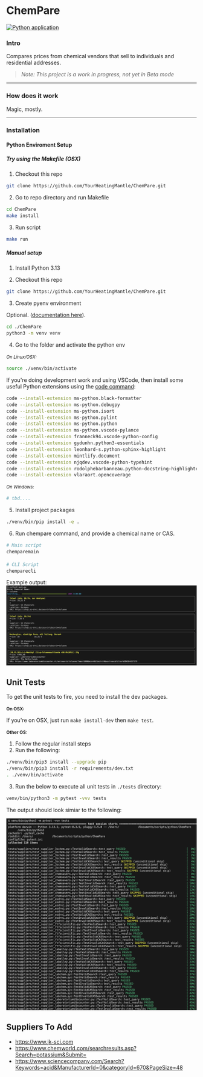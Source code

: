 # ChemPare
[![Python application](https://github.com/jhyland87/ChemPare/actions/workflows/python-app.yml/badge.svg)](https://github.com/jhyland87/ChemPare/actions/workflows/python-app.yml)
### Intro
Compares prices from chemical vendors that sell to individuals and residential addresses.

> _*Note:* This project is a work in progress, not yet in Beta mode_

--- 

### How does it work
Magic, mostly.

---

### Installation

#### Python Enviroment Setup

##### Try using the Makefile (OSX)

1. Checkout this repo
```bash
git clone https://github.com/YourHeatingMantle/ChemPare.git
```

2. Go to repo directory and run Makefile
```bash
cd ChemPare
make install
```

3. Run script
```bash
make run
```

##### Manual setup

1. Install Python 3.13

2. Checkout this repo
```bash
git clone https://github.com/YourHeatingMantle/ChemPare.git
```

3. Create pyenv environment

Optional. ([documentation here](https://packaging.python.org/en/latest/tutorials/installing-packages/#optionally-create-a-virtual-environment)).
```bash
cd ./ChemPare
python3 -m venv venv
```

4. Go to the folder and activate the python env

<small>_On Linux/OSX:_</small>

```bash
source ./venv/bin/activate
```

If you're doing development work and using VSCode, then install some useful Python extensions using the [code command](https://code.visualstudio.com/docs/setup/mac#_launch-vs-code-from-the-command-line):

```bash
code --install-extension ms-python.black-formatter
code --install-extension ms-python.debugpy
code --install-extension ms-python.isort
code --install-extension ms-python.pylint
code --install-extension ms-python.python
code --install-extension ms-python.vscode-pylance
code --install-extension franneck94.vscode-python-config
code --install-extension gydunhn.python3-essentials
code --install-extension leonhard-s.python-sphinx-highlight
code --install-extension mintlify.document
code --install-extension njqdev.vscode-python-typehint
code --install-extension rodolphebarbanneau.python-docstring-highlighter
code --install-extension vlaraort.opencoverage
```

<small>_On Windows:_</small>

```powershell
# tbd....
```

5. Install project packages
```bash
./venv/bin/pip install -e .
```

6. Run chempare command, and provide a chemical name or CAS.

```bash
# Main script
chemparemain

# CLI Script
chemparecli
```

Example output:
![image](assets/images/demo-screenshot-01.png)


## Unit Tests

To get the unit tests to fire, you need to install the dev packages.

<small>__On OSX:__</small>

If you're on OSX, just run `make install-dev` then `make test`.

<small>__Other OS:__</small>

1. Follow the regular install steps
2. Run the following:

```bash
./venv/bin/pip3 install --upgrade pip
./venv/bin/pip3 install -r requirements/dev.txt
. ./venv/bin/activate

```
3. Run the below to execute all unit tests in `./tests` directory:

```bash
venv/bin/python3 -m pytest -vvv tests
```

The output should look simiar to the following:

![image](assets/images/chempare_unit_tests_output.png)


## Suppliers To Add
- https://www.jk-sci.com
- https://www.chemworld.com/searchresults.asp?Search=potassium&Submit=
- https://www.sciencecompany.com/Search?Keywords=acid&ManufacturerId=0&categoryId=670&PageSize=48
